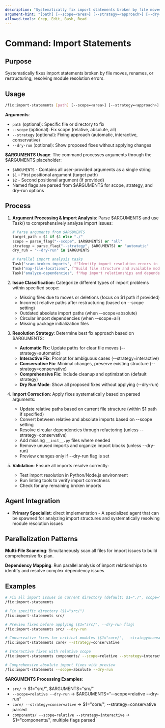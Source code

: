 ```yaml
---
description: "Systematically fix import statements broken by file moves or renames"
argument-hint: "[path] [--scope=<area>] [--strategy=<approach>] [--dry-run]"
allowed-tools: Grep, Edit, Bash, Read
---
```


# Command: Import Statements

## Purpose

Systematically fixes import statements broken by file moves, renames, or restructuring, resolving module resolution errors.

## Usage

```bash
/fix:import-statements [path] [--scope=<area>] [--strategy=<approach>] [--dry-run]
```

**Arguments**:

- `path` (optional): Specific file or directory to fix
- `--scope` (optional): Fix scope (relative, absolute, all)
- `--strategy` (optional): Fixing approach (automatic, interactive, conservative)
- `--dry-run` (optional): Show proposed fixes without applying changes

**$ARGUMENTS Usage**:
The command processes arguments through the $ARGUMENTS placeholder:

- `$ARGUMENTS` - Contains all user-provided arguments as a single string
- `$1` - First positional argument (target path)
- `$2` - Second positional argument (if provided)
- Named flags are parsed from $ARGUMENTS for scope, strategy, and dry-run options

## Process

1. **Argument Processing & Import Analysis**: Parse $ARGUMENTS and use Task() to comprehensively analyze import issues:

   ```python
   # Parse arguments from $ARGUMENTS
   target_path = $1 if $1 else "./"
   scope = parse_flag("--scope", $ARGUMENTS) or "all"
   strategy = parse_flag("--strategy", $ARGUMENTS) or "automatic"
   dry_run = "--dry-run" in $ARGUMENTS

   # Parallel import analysis tasks
   Task("scan-broken-imports", f"Identify import resolution errors in {target_path}"),
   Task("map-file-locations", f"Build file structure and available modules for {scope} scope"),
   Task("analyze-dependencies", f"Map import relationships and dependency chains")
   ```

2. **Issue Classification**: Categorize different types of import problems within specified scope:
   - Missing files due to moves or deletions (focus on $1 path if provided)
   - Incorrect relative paths after restructuring (based on --scope setting)
   - Outdated absolute import paths (when --scope=absolute)
   - Circular import dependencies (when --scope=all)
   - Missing package initialization files

3. **Resolution Strategy**: Determine best fix approach based on $ARGUMENTS:
   - **Automatic Fix**: Update paths for clear file moves (--strategy=automatic)
   - **Interactive Fix**: Prompt for ambiguous cases (--strategy=interactive)
   - **Conservative Fix**: Minimal changes, preserve existing structure (--strategy=conservative)
   - **Comprehensive Fix**: Include cleanup and optimization (default strategy)
   - **Dry Run Mode**: Show all proposed fixes without applying (--dry-run)

4. **Import Correction**: Apply fixes systematically based on parsed arguments:
   - Update relative paths based on current file structure (within $1 path if specified)
   - Convert between relative and absolute imports based on --scope setting
   - Resolve circular dependencies through refactoring (unless --strategy=conservative)
   - Add missing `__init__.py` files where needed
   - Remove unused imports and organize import blocks (unless --dry-run)
   - Preview changes only if --dry-run flag is set

5. **Validation**: Ensure all imports resolve correctly:
   - Test import resolution in Python/Node.js environment
   - Run linting tools to verify import correctness
   - Check for any remaining broken imports

## Agent Integration

- **Primary Specialist**: direct implementation - A specialized agent that can be spawned for analyzing import structures and systematically resolving
  module resolution issues

## Parallelization Patterns

**Multi-File Scanning**: Simultaneously scan all files for import issues to build comprehensive fix plan.

**Dependency Mapping**: Run parallel analysis of import relationships to identify and resolve complex dependency issues.

## Examples

```bash
# Fix all import issues in current directory (default: $1="./", scope="all")
/fix:import-statements

# Fix specific directory ($1="src/")
/fix:import-statements src/

# Preview fixes before applying ($1="src/", --dry-run flag)
/fix:import-statements src/ --dry-run

# Conservative fixes for critical modules ($1="core/", --strategy=conservative)
/fix:import-statements core/ --strategy=conservative

# Interactive fixes with relative scope
/fix:import-statements components/ --scope=relative --strategy=interactive

# Comprehensive absolute import fixes with preview
/fix:import-statements --scope=absolute --dry-run
```

**$ARGUMENTS Processing Examples**:

- `src/` → $1="src/", $ARGUMENTS="src/"
- `--scope=relative --dry-run` → $ARGUMENTS="--scope=relative --dry-run"
- `core/ --strategy=conservative` → $1="core/", --strategy=conservative parsed
- `components/ --scope=relative --strategy=interactive` → $1="components/", multiple flags parsed
